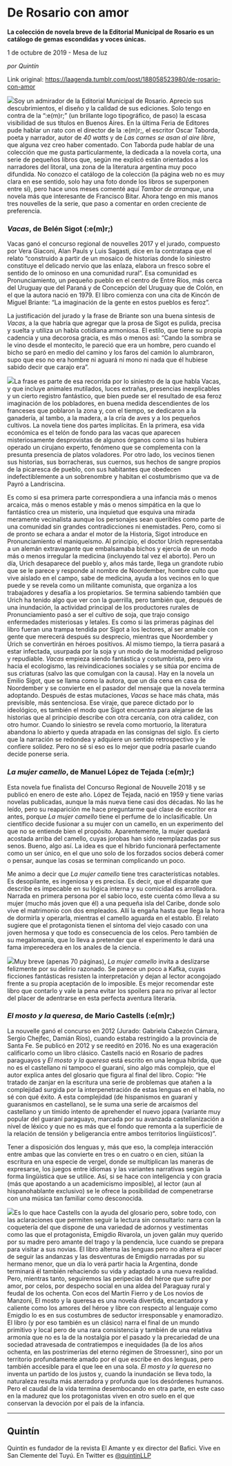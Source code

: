 # De Rosario con amor

**La colección de novela breve de la Editorial Municipal de Rosario es un catálogo de gemas escondidas y voces únicas.**

1 de octubre de 2019 - Mesa de luz

_por Quintín_

Link original: https://laagenda.tumblr.com/post/188058523980/de-rosario-con-amor

![](https://64.media.tumblr.com/60c9eeee870ade1dc49c1bc67d39cc7e/3b7fe1733e3fcbf1-7a/s500x750/8c292539498846e22ae2370a18c9ca8316f970c7.jpg)Soy un admirador de la Editorial Municipal de Rosario. Aprecio sus descubrimientos, el diseño y la calidad de sus ediciones. Solo tengo en contra de la “:e(m)r;” (un brillante logo tipográfico, de paso) la escasa visibilidad de sus títulos en Buenos Aires. En la última Feria de Editores pude hablar un rato con el director de la :e(m)r;, el escritor Oscar Taborda, poeta y narrador, autor de *40 watts* y de *Las carnes se asan al aire libre*, que alguna vez creo haber comentado. Con Taborda pude hablar de una colección que me gusta particularmente, la dedicada a la novela corta, una serie de pequeños libros que, según me explicó están orientados a los narradores del litoral, una zona de la literatura argentina muy poco difundida. No conozco el catálogo de la colección (la página web no es muy clara en ese sentido, solo hay una foto donde los libros se superponen entre sí), pero hace unos meses comenté aquí *Tambor de arranque*, una novela más que interesante de Francisco Bitar. Ahora tengo en mis manos tres nouvelles de la serie, que paso a comentar en orden creciente de preferencia. 




### *Vacas*, de Belén Sigot (:e(m)r;)

Vacas ganó el concurso regional de nouvelles 2017 y el jurado, compuesto por Vera Giaconi, Alan Pauls y Luis Sagasti, dice en la contratapa que el relato “construido a partir de un mosaico de historias donde lo siniestro constituye el delicado nervio que las enlaza, elabora un fresco sobre el sentido de lo ominoso en una comunidad rural”. Esa comunidad es Pronunciamiento, un pequeño pueblo en el centro de Entre Ríos, más cerca del Uruguay que del Paraná y de Concepción del Uruguay que de Colón, en el que la autora nació en 1979. El libro comienza con una cita de Kincón de Miguel Briante: “La imaginación de la gente en estos pueblos es feroz”. 


La justificación del jurado y la frase de Briante son una buena síntesis de *Vacas*, a la que habría que agregar que la prosa de Sigot es pulida, precisa y suelta y utiliza un habla cotidiana armoniosa. El estilo, que tiene su propia cadencia y una decorosa gracia, es más o menos así: “Cando la sombra se le vino desde el montecito, le pareció que era un hombre, pero cuando el bicho se paró en medio del camino y los faros del camión lo alumbraron, supo que eso no era hombre ni aguará ni mono ni nada que él hubiese sabido decir que carajo era”. 


![](https://64.media.tumblr.com/c1c02b6086dfe928e7ba788e7c144ad1/3b7fe1733e3fcbf1-50/s250x400/d9a0882120b2c8a61bc0a084f6958bfd029742a4.png)La frase es parte de esa recorrida por lo siniestro de la que habla Vacas, y que incluye animales mutilados, luces extrañas, presencias inexplicables y un cierto registro fantástico, que bien puede ser el resultado de esa feroz imaginación de los pobladores, en buena medida descendientes de los franceses que poblaron la zona y, con el tiempo, se dedicaron a la ganadería, al tambo, a la madera, a la cría de aves y a los pequeños cultivos. La novela tiene dos partes implícitas. En la primera, esa vida económica es el telón de fondo para las vacas que aparecen misteriosamente desprovistas de algunos órganos como si las hubiera operado un cirujano experto, fenómeno que se complementa con la presunta presencia de platos voladores. Por otro lado, los vecinos tienen sus historias, sus borracheras, sus cuernos, sus hechos de sangre propios de la picaresca de pueblo, con sus habitantes que obedecen indefectiblemente a un sobrenombre y habitan el costumbrismo que va de Payró a Landriscina. 


Es como si esa primera parte correspondiera a una infancia más o menos arcaica, más o menos estable y más o menos simpática en la que lo fantástico crea un misterio, una inquietud que esquiva una mirada meramente vecinalista aunque los personajes sean queribles como parte de una comunidad sin grandes contradicciones ni enemistades. Pero, como si de pronto se echara a andar el motor de la Historia, Sigot introduce en Pronunciamiento el maniqueísmo. Al principio, el doctor Urich representaba a un alemán extravagante que embalsamaba bichos y ejercía de un modo más o menos irregular la medicina (incluyendo tal vez el aborto). Pero un día, Urich desaparece del pueblo y, años más tarde, llega un grandote rubio que se le parece y responde al nombre de Noordember, hombre culto que vive aislado en el campo, sabe de medicina, ayuda a los vecinos en lo que puede y se revela como un militante comunista, que organiza a los trabajadores y desafía a los propietarios. Se termina sabiendo también que Urich ha tenido algo que ver con la guerrilla, pero también que, después de una inundación, la actividad principal de los productores rurales de Pronunciamiento pasó a ser el cultivo de soja, que trajo consigo enfermedades misteriosas y letales. Es como si las primeras páginas del libro fueran una trampa tendida por Sigot a los lectores, al ser amable con gente que merecerá después su desprecio, mientras que Noordember y Urich se convertirán en héroes positivos. Al mismo tiempo, la tierra pasará a estar infectada, usurpada por la soja y un modo de la modernidad peligroso y repudiable. *Vacas* empieza siendo fantástica y costumbrista, pero vira hacia el ecologismo, las reivindicaciones sociales y se sitúa por encima de sus criaturas (salvo las que comulgan con la causa). Hay en la novela un Emilio Sigot, que se llama como la autora, que un día cena en casa de Noordember y se convierte en el pasador del mensaje que la novela termina adoptando. Después de estas mutaciones, *Vacas* se hace más chata, más previsible, más sentenciosa. Ese viraje, que parece dictado por lo ideológico, es también el modo que Sigot encuentra para alejarse de las historias que al principio describe con otra cercanía, con otra calidez, con otro humor. Cuando lo siniestro se revela como mortuorio, la literatura abandona lo abierto y queda atrapada en las consignas del siglo. Es cierto que la narración se redondea y adquiere un sentido retrospectivo y le confiere solidez. Pero no sé si eso es lo mejor que podría pasarle cuando decide ponerse seria.


### *La mujer camello*, de Manuel López de Tejada (:e(m)r;)

Esta novela fue finalista del Concurso Regional de Nouvelle 2018 y se publicó en enero de este año. López de Tejada, nació en 1959 y tiene varias novelas publicadas, aunque la más nueva tiene casi dos décadas. No las he leído, pero su reaparición me hace preguntarme qué clase de escritor era antes, porque *La mujer camello* tiene el perfume de lo inclasificable. Un científico decide fusionar a su mujer con un camello, en un experimento del que no se entiende bien el propósito. Aparentemente, la mujer quedará acostada arriba del camello, cuyas jorobas han sido reemplazadas por sus senos. Bueno, algo así. La idea es que el híbrido funcionará perfectamente como un ser único, en el que uno solo de los forzados socios deberá comer o pensar, aunque las cosas se terminan complicando un poco. 


Me animo a decir que *La mujer camello* tiene tres características notables. Es desopilante, es ingeniosa y es precisa. Es decir, que el disparate que describe es impecable en su lógica interna y su comicidad es arrolladora. Narrada en primera persona por el sabio loco, este cuenta cómo lleva a su mujer (mucho más joven que él) a una pequeña isla del Caribe, donde solo vive el matrimonio con dos empleados. Allí la engaña hasta que llega la hora de dormirla y operarla, mientras el camello aguarda en el establo. El relato sugiere que el protagonista tienen el síntoma del viejo casado con una joven hermosa y que todo es consecuencia de los celos. Pero también de su megalomanía, que lo lleva a pretender que el experimento le dará una fama imperecedera en los anales de la ciencia.


![](https://64.media.tumblr.com/693d9eaa46f4eb5d93924874576b3995/3b7fe1733e3fcbf1-91/s250x400/5f2203d975664c5d82720f037ba423bf61c2a3ef.jpg)Muy breve (apenas 70 páginas), *La mujer camello* invita a deslizarse felizmente por su delirio razonado. Se parece un poco a Kafka, cuyas ficciones fantásticas resisten la interpretación y dejan al lector acongojado frente a su propia aceptación de lo imposible. Es mejor recomendar este libro que contarlo y vale la pena evitar los spoilers para no privar al lector del placer de adentrarse en esta perfecta aventura literaria.


### *El mosto y la queresa*, de Mario Castells (:e(m)r;)

La nouvelle ganó el concurso en 2012 (Jurado: Gabriela Cabezón Cámara, Sergio Chejfec, Damián Ríos), cuando estaba restringido a la provincia de Santa Fe. Se publicó en 2012 y se reeditó en 2016. No es una exageración calificarlo como un libro clásico. Castells nació en Rosario de padres paraguayos y *El mosto y la queresa* está escrito en una lengua híbrida, que no es el castellano ni tampoco el guaraní, sino algo más complejo, que el autor explica antes del glosario que figura al final del libro. Copio: “He tratado de zanjar en la escritura una serie de problemas que atañen a la complejidad surgida por la interpenetración de estas lenguas en el habla, no sé con qué éxito. A esta complejidad (de hispanismos en guaraní y guaranismos en castellano), se le suma una serie de arcaísmos del castellano y un tímido intento de aprehender el nuevo jopara (variante muy popular del guaraní paraguayo, marcada por su avanzada castellanización a nivel de léxico y que no es más que el fondo que remonta a la superficie de la relación de tensión y beligerancia entre ambos territorios lingüísticos)”. 


Tener a disposición dos lenguas y, más que eso, la compleja interacción entre ambas que las convierte en tres o en cuatro o en cien, sitúan la escritura en una especie de vergel, donde se multiplican las maneras de expresarse, los juegos entre idiomas y las variantes narrativas según la forma lingüística que se utilice. Así, si se hace con inteligencia y con gracia (más que apostando a un academicismo imposible), al lector (aun al hispanohablante exclusivo) se le ofrece la posibilidad de compenetrarse con una música tan familiar como desconocida. 


![](https://64.media.tumblr.com/ec491a1c1fc1a6c4f843a839fa180db5/3b7fe1733e3fcbf1-6b/s250x400/f259a3ef6cb74d828f578bc5fd5ca0afdbc8f067.png)Es lo que hace Castells con la ayuda del glosario pero, sobre todo, con las aclaraciones que permiten seguir la lectura sin consultarlo: narra con la coquetería del que dispone de una variedad de adornos y vestimentas como las que el protagonista, Emigdio Rivarola, un joven galán muy querido por su madre pero amante del trago y la pendencia, luce cuando se prepara para visitar a sus novias. El libro alterna las lenguas pero no altera el placer de seguir las andanzas y las desventuras de Emigdio narradas por su hermano menor, que un día lo verá partir hacia la Argentina, donde terminará él también rehaciendo su vida y adaptado a una nueva realidad. Pero, mientras tanto, seguiremos las peripecias del héroe que sufre por amor, por celos, por despecho social en una aldea del Paraguay rural y feudal de los ochenta. Con ecos del Martín Fierro y de Los novios de Manzoni, El mosto y la queresa es una novela divertida, encantadora y caliente como los amores del héroe y libre con respecto al lenguaje como Emigdio lo es en sus costumbres de seductor irresponsable y enamoradizo. El libro (y por eso también es un clásico) narra el final de un mundo primitivo y local pero de una rara consistencia y también de una relativa armonía que no es la de la nostalgia por el pasado y la precariedad de una sociedad atravesada de contratiempos e inequidades (la de los años ochenta, en las postrimerías del eterno régimen de Stroessner), sino por un territorio profundamente amado por el que escribe en dos lenguas, pero también accesible para el que lee en una sola. *El mosto y la queresa* no inventa un partido de los justos y, cuando la inundación se lleva todo, la naturaleza resulta más aterradora y profunda que los desórdenes humanos. Pero el caudal de la vida termina desembocando en otra parte, en este caso en la madurez que los protagonistas viven en otro suelo en el que conservan la devoción por el país de la infancia. 


  




---

Quintín
-------

 Quintín es fundador de la revista El Amante y ex director del Bafici. Vive en San Clemente del Tuyú. En Twitter es [@quintinLLP](https://twitter.com/quintinLLP)

